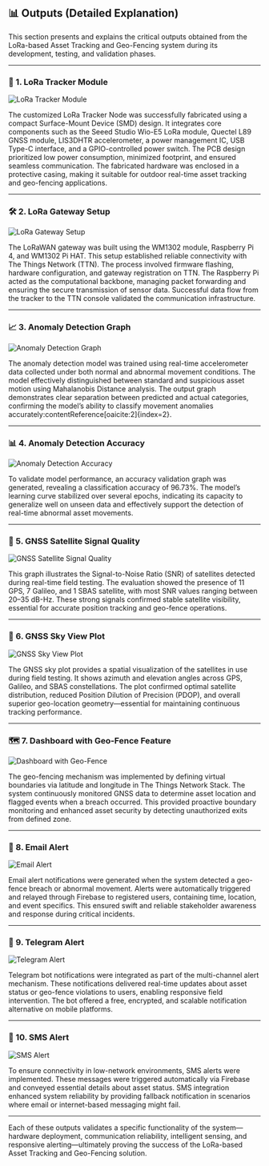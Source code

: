 ## 📊 Outputs (Detailed Explanation)

This section presents and explains the critical outputs obtained from the LoRa-based Asset Tracking and Geo-Fencing system during its development, testing, and validation phases.

---

### 🧩 1. LoRa Tracker Module

![LoRa Tracker Module](https://github.com/DanielRajChristeen/LoRa-Asset-Tracker/blob/main/outputs/LoRa%20Tracker%20module.jpeg)

The customized LoRa Tracker Node was successfully fabricated using a compact Surface-Mount Device (SMD) design. It integrates core components such as the Seeed Studio Wio-E5 LoRa module, Quectel L89 GNSS module, LIS3DHTR accelerometer, a power management IC, USB Type-C interface, and a GPIO-controlled power switch. The PCB design prioritized low power consumption, minimized footprint, and ensured seamless communication. The fabricated hardware was enclosed in a protective casing, making it suitable for outdoor real-time asset tracking and geo-fencing applications.

---

### 🛠️ 2. LoRa Gateway Setup

![LoRa Gateway Setup](https://github.com/DanielRajChristeen/LoRa-Asset-Tracker/blob/main/outputs/LoRa-Gateway%20setup.jpeg)

The LoRaWAN gateway was built using the WM1302 module, Raspberry Pi 4, and WM1302 Pi HAT. This setup established reliable connectivity with The Things Network (TTN). The process involved firmware flashing, hardware configuration, and gateway registration on TTN. The Raspberry Pi acted as the computational backbone, managing packet forwarding and ensuring the secure transmission of sensor data. Successful data flow from the tracker to the TTN console validated the communication infrastructure.

---

### 📈 3. Anomaly Detection Graph

![Anomaly Detection Graph](https://github.com/DanielRajChristeen/LoRa-Asset-Tracker/blob/main/outputs/anomaly%20detection%20graph.jpg)

The anomaly detection model was trained using real-time accelerometer data collected under both normal and abnormal movement conditions. The model effectively distinguished between standard and suspicious asset motion using Mahalanobis Distance analysis. The output graph demonstrates clear separation between predicted and actual categories, confirming the model’s ability to classify movement anomalies accurately:contentReference[oaicite:2]{index=2}.

---

### 📊 4. Anomaly Detection Accuracy

![Anomaly Detection Accuracy](https://github.com/DanielRajChristeen/LoRa-Asset-Tracker/blob/main/outputs/anomaly%20detction%20accuracy%20graph.png)

To validate model performance, an accuracy validation graph was generated, revealing a classification accuracy of 96.73%. The model’s learning curve stabilized over several epochs, indicating its capacity to generalize well on unseen data and effectively support the detection of real-time abnormal asset movements.

---

### 📡 5. GNSS Satellite Signal Quality

![GNSS Satellite Signal Quality](https://github.com/DanielRajChristeen/LoRa-Asset-Tracker/blob/main/outputs/GNSS%20Satellite%20signal%20Quality%20Graph.png)

This graph illustrates the Signal-to-Noise Ratio (SNR) of satellites detected during real-time field testing. The evaluation showed the presence of 11 GPS, 7 Galileo, and 1 SBAS satellite, with most SNR values ranging between 20–35 dB-Hz. These strong signals confirmed stable satellite visibility, essential for accurate position tracking and geo-fence operations.

---

### 🌌 6. GNSS Sky View Plot

![GNSS Sky View Plot](https://github.com/DanielRajChristeen/LoRa-Asset-Tracker/blob/main/outputs/GNSS%20Sky%20View%20Plot.jpg)

The GNSS sky plot provides a spatial visualization of the satellites in use during field testing. It shows azimuth and elevation angles across GPS, Galileo, and SBAS constellations. The plot confirmed optimal satellite distribution, reduced Position Dilution of Precision (PDOP), and overall superior geo-location geometry—essential for maintaining continuous tracking performance.

---

### 🗺️ 7. Dashboard with Geo-Fence Feature

![Dashboard with Geo-Fence](https://github.com/DanielRajChristeen/LoRa-Asset-Tracker/blob/main/outputs/dashboard%20with%20Geo-Fence%20feature.jpeg)

The geo-fencing mechanism was implemented by defining virtual boundaries via latitude and longitude in The Things Network Stack. The system continuously monitored GNSS data to determine asset location and flagged events when a breach occurred. This provided proactive boundary monitoring and enhanced asset security by detecting unauthorized exits from defined zone.

---

### 📧 8. Email Alert

![Email Alert](https://github.com/DanielRajChristeen/LoRa-Asset-Tracker/blob/main/outputs/E-mail%20alert.jpg)

Email alert notifications were generated when the system detected a geo-fence breach or abnormal movement. Alerts were automatically triggered and relayed through Firebase to registered users, containing time, location, and event specifics. This ensured swift and reliable stakeholder awareness and response during critical incidents.

---

### 💬 9. Telegram Alert

![Telegram Alert](https://github.com/DanielRajChristeen/LoRa-Asset-Tracker/blob/main/outputs/telegram-alert.jpg)

Telegram bot notifications were integrated as part of the multi-channel alert mechanism. These notifications delivered real-time updates about asset status or geo-fence violations to users, enabling responsive field intervention. The bot offered a free, encrypted, and scalable notification alternative on mobile platforms.

---

### 📱 10. SMS Alert

![SMS Alert](https://github.com/DanielRajChristeen/LoRa-Asset-Tracker/blob/main/outputs/sms-alert.jpg)

To ensure connectivity in low-network environments, SMS alerts were implemented. These messages were triggered automatically via Firebase and conveyed essential details about asset status. SMS integration enhanced system reliability by providing fallback notification in scenarios where email or internet-based messaging might fail.

---

Each of these outputs validates a specific functionality of the system—hardware deployment, communication reliability, intelligent sensing, and responsive alerting—ultimately proving the success of the LoRa-based Asset Tracking and Geo-Fencing solution.
